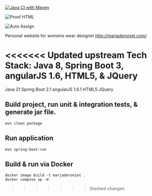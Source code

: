 [![Java CI with Maven](https://github.com/conorheffron/marjaderoniet/actions/workflows/maven.yml/badge.svg)](https://github.com/conorheffron/marjaderoniet/actions/workflows/maven.yml)

![Proof HTML](https://github.com/conorheffron/marjaderoniet/actions/workflows/proof-html.yml/badge.svg)

![Auto Assign](https://github.com/conorheffron/marjaderoniet/actions/workflows/auto-assign.yml/badge.svg)

Personal website for womens wear designer http://marjaderoniet.com/

<<<<<<< Updated upstream
Tech Stack: Java 8, Spring Boot 3, angularJS 1.6, HTML5, & JQuery
=======
Java 21
Spring Boot 2.1
angularJS 1.6.1
HTML5
JQuery

## Build project, run unit & integration tests, & generate jar file.
```
mvn clean package
```

## Run application
```
mvn spring-boot:run
```

## Build & run via Docker
```
docker image build -t marjaderoniet .
docker compose up -d
```
>>>>>>> Stashed changes
